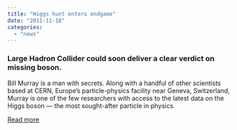 ```yaml
---
title: "Higgs hunt enters endgame"
date: "2011-11-18"
categories: 
  - "news"
---
```


### Large Hadron Collider could soon deliver a clear verdict on missing boson.

Bill Murray is a man with secrets. Along with a handful of other scientists based at CERN, Europe’s particle-physics facility near Geneva, Switzerland, Murray is one of the few researchers with access to the latest data on the Higgs boson — the most sought-after particle in physics.

[Read more](http://www.nature.com/news/higgs-hunt-enters-endgame-1.9399)
